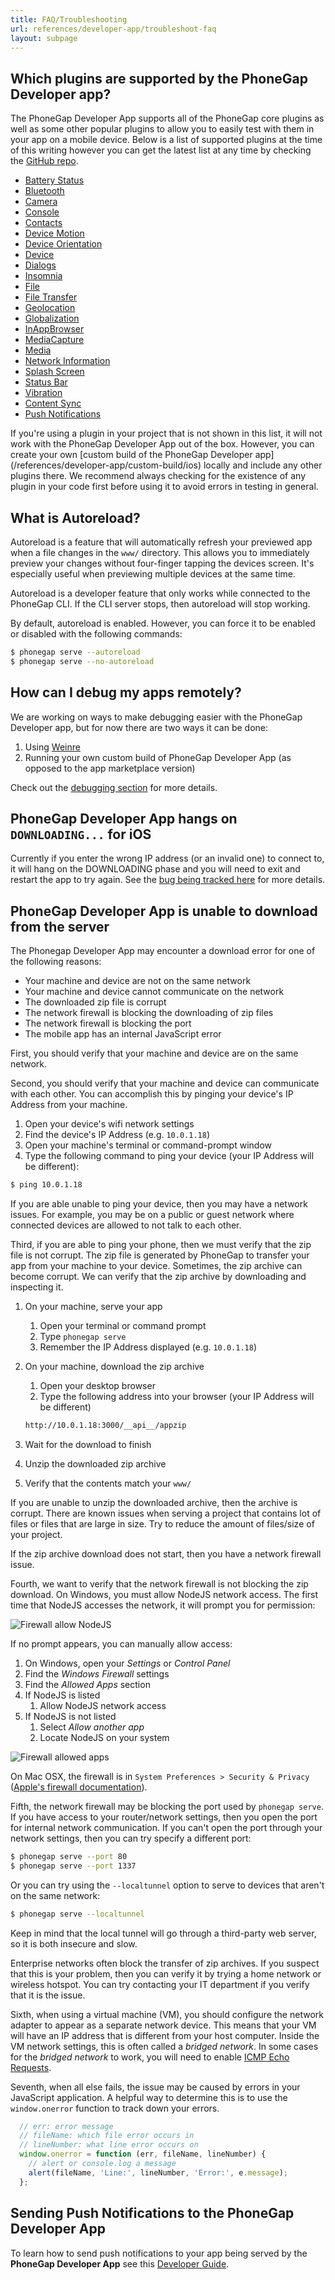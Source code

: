 ```yaml
---
title: FAQ/Troubleshooting
url: references/developer-app/troubleshoot-faq
layout: subpage
---
```


## Which plugins are supported by the PhoneGap Developer app?

The PhoneGap Developer App supports all of the PhoneGap core plugins as well as some other popular plugins to allow you to easily test with them in your app on a mobile device. Below is a list of supported plugins at the time of this writing however you can get the latest list at any time by checking the [GitHub repo](https://github.com/phonegap/phonegap-app-developer/blob/master/config.xml#L23).

- [Battery Status](https://www.npmjs.com/package/cordova-plugin-battery-status)
- [Bluetooth](https://github.com/don/cordova-plugin-ble-central)
- [Camera](https://www.npmjs.com/package/cordova-plugin-camera)
- [Console](https://www.npmjs.com/package/cordova-plugin-console)
- [Contacts](https://www.npmjs.com/package/cordova-plugin-contacts)
- [Device Motion](https://www.npmjs.com/package/cordova-plugin-device-motion)
- [Device Orientation](https://www.npmjs.com/package/cordova-plugin-device-orientation)
- [Device](https://www.npmjs.com/package/cordova-plugin-device)
- [Dialogs](https://www.npmjs.com/package/cordova-plugin-dialogs)
- [Insomnia](https://github.com/EddyVerbruggen/Insomnia-PhoneGap-Plugin)
- [File](https://www.npmjs.com/package/cordova-plugin-file)
- [File Transfer](https://www.npmjs.com/package/cordova-plugin-file-transfer)
- [Geolocation](https://www.npmjs.com/package/cordova-plugin-geolocation)
- [Globalization](https://www.npmjs.com/package/cordova-plugin-globalization)
- [InAppBrowser](https://www.npmjs.com/package/cordova-plugin-inappbrowser)
- [MediaCapture](https://www.npmjs.com/package/cordova-plugin-media-capture)
- [Media](https://www.npmjs.com/package/cordova-plugin-media)
- [Network Information](https://www.npmjs.com/package/cordova-plugin-network-information)
- [Splash Screen](https://www.npmjs.com/package/cordova-plugin-splashscreen)
- [Status Bar](https://www.npmjs.com/package/cordova-plugin-statusbar)
- [Vibration](https://www.npmjs.com/package/cordova-plugin-vibration)
- [Content Sync](https://www.npmjs.com/package/phonegap-plugin-contentsync)
- [Push Notifications](https://www.npmjs.com/package/phonegap-plugin-push)

<div class='alert--warning'>If you're using a plugin in your project that is not shown in this list, it will not work with the PhoneGap Developer App out of the box. However, you can create your own [custom build of the PhoneGap Developer app](/references/developer-app/custom-build/ios) locally and include any other plugins there. We recommend always checking for the existence of any plugin in your code first before using it to avoid errors in testing in general.</div>

## What is Autoreload?

Autoreload is a feature that will automatically refresh your previewed app when a file changes in the `www/` directory. This allows you to immediately preview your changes without four-finger tapping the devices screen. It's especially useful when previewing multiple devices at the same time.

Autoreload is a developer feature that only works while connected to the PhoneGap CLI. If the CLI server stops, then autoreload will stop working.

By default, autoreload is enabled. However, you can force it to be enabled or disabled with the following commands:

```sh
$ phonegap serve --autoreload
$ phonegap serve --no-autoreload
```

## How can I debug my apps remotely?

We are working on ways to make debugging easier with the PhoneGap Developer app, but for now there are two ways it can be done:

1. Using [Weinre](https://www.npmjs.com/package/weinre)
1. Running your own custom build of PhoneGap Developer App (as opposed to the app marketplace version)

Check out the [debugging section](/references/developer-app/debugging) for more details.

## PhoneGap Developer App hangs on `DOWNLOADING...` for iOS

Currently if you enter the wrong IP address (or an invalid one) to connect to, it will hang on the DOWNLOADING phase and you will need to exit and restart the app to try again. See the [bug being tracked here](https://github.com/phonegap/phonegap-app-developer/issues/338) for more details.

## PhoneGap Developer App is unable to download from the server

The Phonegap Developer App may encounter a download error for one of the following reasons:

- Your machine and device are not on the same network
- Your machine and device cannot communicate on the network
- The downloaded zip file is corrupt
- The network firewall is blocking the downloading of zip files
- The network firewall is blocking the port
- The mobile app has an internal JavaScript error

First, you should verify that your machine and device are on the same network.

Second, you should verify that your machine and device can communicate with each other. You can accomplish this by pinging your device's IP Address from your machine.

1. Open your device's wifi network settings
1. Find the device's IP Address (e.g. `10.0.1.18`)
1. Open your machine's terminal or command-prompt window
1. Type the following command to ping your device (your IP Address will be different):

  ```bash
  $ ping 10.0.1.18
  ```

If you are able unable to ping your device, then you may have a network issues. For example, you may be on a public or guest network where connected devices are allowed to not talk to each other.

Third, if you are able to ping your phone, then we must verify that the zip file is not corrupt. The zip file is generated by PhoneGap to transfer your app from your machine to your device. Sometimes, the zip archive can become corrupt. We can verify that the zip archive by downloading and inspecting it.

1. On your machine, serve your app
    1. Open your terminal or command prompt
    1. Type `phonegap serve`
    1. Remember the IP Address displayed (e.g. `10.0.1.18`)
1. On your machine, download the zip archive
    1. Open your desktop browser
    1. Type the following address into your browser (your IP Address will be different)

      ```bash
      http://10.0.1.18:3000/__api__/appzip
      ```

1. Wait for the download to finish
1. Unzip the downloaded zip archive
1. Verify that the contents match your `www/`

If you are unable to unzip the downloaded archive, then the archive is corrupt. There are known issues when serving a project that contains lot of files or files that are large in size. Try to reduce the amount of files/size of your project.

If the zip archive download does not start, then you have a network firewall issue.

Fourth, we want to verify that the network firewall is not blocking the zip download. On Windows, you must allow NodeJS network access. The first time that NodeJS accesses the network, it will prompt you for permission:

<img class="mobile-image" src="/images/node_js_allow_firewall.png" alt="Firewall allow NodeJS">

If no prompt appears, you can manually allow access:

1. On Windows, open your _Settings_ or _Control Panel_
1. Find the _Windows Firewall_ settings
1. Find the _Allowed Apps_ section
1. If NodeJS is listed
    1. Allow NodeJS network access
1. If NodeJS is not listed
    1. Select _Allow another app_
    1. Locate NodeJS on your system

<img class="mobile-image" src="/images/node_js_firewall_allowed_apps.png" alt="Firewall allowed apps">

On Mac OSX, the firewall is in `System Preferences > Security & Privacy` ([Apple's firewall documentation](https://support.apple.com/kb/PH21748?viewlocale=en_US&locale=en_US)).

Fifth, the network firewall may be blocking the port used by `phonegap serve`. If you have access to your router/network settings, then you open the port for internal network communication. If you can't open the port through your network settings, then you can try specify a different port:

```sh
$ phonegap serve --port 80
$ phonegap serve --port 1337
```

Or you can try using the `--localtunnel` option to serve to devices that aren't on the same network:

```sh
$ phonegap serve --localtunnel
```

Keep in mind that the local tunnel will go through a third-party web server,
so it is both insecure and slow.

Enterprise networks often block the transfer of zip archives. If you suspect
that this is your problem, then you can verify it by trying a home network
or wireless hotspot. You can try contacting your IT department if you verify
that it is the issue.

Sixth, when using a virtual machine (VM), you should configure the network adapter
to appear as a separate network device. This means that your VM will have an
IP address that is different from your host computer. Inside the VM network
settings, this is often called a _bridged network_. In some cases for the _bridged network_ to work,
you will need to enable [ICMP Echo Requests][1].

  [1]: https://technet.microsoft.com/en-us/library/cc749323(v=ws.10).aspx

Seventh, when all else fails, the issue may be caused by errors in your JavaScript application.
A helpful way to determine this is to use the `window.onerror` function to track down your errors.

```js
  // err: error message
  // fileName: which file error occurs in
  // lineNumber: what line error occurs on
  window.onerror = function (err, fileName, lineNumber) {
    // alert or console.log a message
    alert(fileName, 'Line:', lineNumber, 'Error:', e.message);
  };
```

## Sending Push Notifications to the PhoneGap Developer App

To learn how to send push notifications to your app being served by the **PhoneGap Developer App** see this [Developer Guide](/tutorials/develop/push-notifications/).
